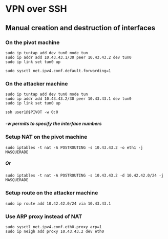 # VPN over SSH

## Manual creation and destruction of interfaces

### On the pivot machine

    sudo ip tuntap add dev tun0 mode tun
    sudo ip addr add 10.43.43.1/30 peer 10.43.43.2 dev tun0
    sudo ip link set tun0 up

    sudo sysctl net.ipv4.conf.default.forwarding=1

### On the attacker machine

    sudo ip tuntap add dev tun0 mode tun
    sudo ip addr add 10.43.43.2/30 peer 10.43.43.1 dev tun0
    sudo ip link set tun0 up

    ssh user1@$PIVOT -w 0:0

##### -w permits to specify the interface numbers

### Setup NAT on the pivot machine

    sudo iptables -t nat -A POSTROUTING -s 10.43.43.2 -o eth1 -j MASQUERADE

##### Or

    sudo iptables -t nat -A POSTROUTING -s 10.43.43.2 -d 10.42.42.0/24 -j MASQUERADE

### Setup route on the attacker machine

    sudo ip route add 10.42.42.0/24 via 10.43.43.1

### Use ARP proxy instead of NAT

    sudo sysctl net.ipv4.conf.eth0.proxy_arp=1
    sudo ip neigh add proxy 10.43.43.2 dev eth0
